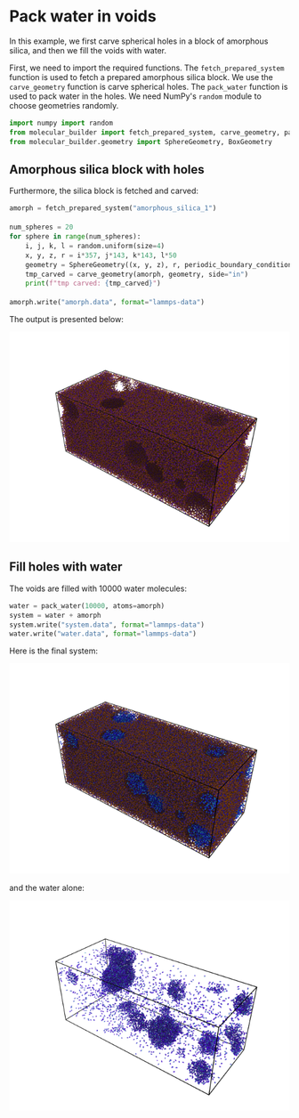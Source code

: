 # Pack water in voids
In this example, we first carve spherical holes in a block of amorphous silica, and then we fill the voids with water. 

First, we need to import the required functions. The ```fetch_prepared_system``` function is used to fetch a prepared amorphous silica block. We use the ```carve_geometry``` function is carve spherical holes. The ```pack_water``` function is used to pack water in the holes.  We need NumPy's ```random``` module to choose geometries randomly.
``` python
import numpy import random
from molecular_builder import fetch_prepared_system, carve_geometry, pack_water
from molecular_builder.geometry import SphereGeometry, BoxGeometry
```

## Amorphous silica block with holes
Furthermore, the silica block is fetched and carved:
``` python
amorph = fetch_prepared_system("amorphous_silica_1")

num_spheres = 20
for sphere in range(num_spheres):
    i, j, k, l = random.uniform(size=4)
    x, y, z, r = i*357, j*143, k*143, l*50
    geometry = SphereGeometry((x, y, z), r, periodic_boundary_condition=(1, 1, 1))
    tmp_carved = carve_geometry(amorph, geometry, side="in")
    print(f"tmp carved: {tmp_carved}")
    
amorph.write("amorph.data", format="lammps-data")
```

The output is presented below:

![Amorphous silica with holes](amorph_holes.png)

## Fill holes with water
The voids are filled with 10000 water molecules:

``` python
water = pack_water(10000, atoms=amorph)
system = water + amorph
system.write("system.data", format="lammps-data")
water.write("water.data", format="lammps-data")
```

Here is the final system:

![Amorphous silica with holes filled with water](amorph_water.png)

and the water alone:

![Water](water.png)
